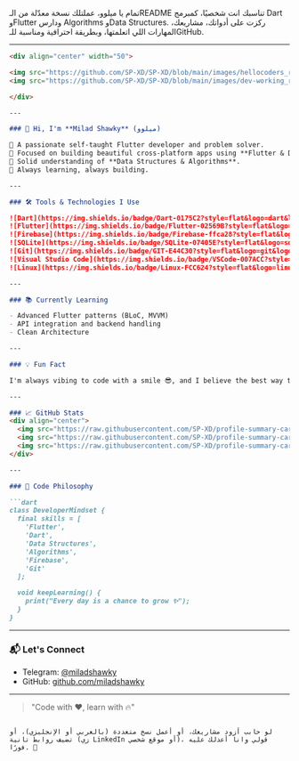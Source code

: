 تمام يا ميلوو، عملتلك نسخة معدّلة من الـREADME تناسبك انت شخصيًا، كمبرمج Dart وFlutter ودارس Algorithms وData Structures. ركزت على أدواتك، مشاريعك، المهارات اللي اتعلمتها، وبطريقة احترافية ومناسبة للـGitHub.

---

````markdown
<div align="center" width="50">

<img src="https://github.com/SP-XD/SP-XD/blob/main/images/hellocoders_rounded.gif?raw=true" width="60%" alt="Hello Coders" />
<img src="https://github.com/SP-XD/SP-XD/blob/main/images/dev-working_rounded.gif?raw=true" width="40%" alt="Working"/>

</div>

---

### 👋 Hi, I'm **Milad Shawky** (ميلوو)

🔸 A passionate self-taught Flutter developer and problem solver.  
🔸 Focused on building beautiful cross-platform apps using **Flutter & Dart**.  
🔸 Solid understanding of **Data Structures & Algorithms**.  
🔸 Always learning, always building.

---

### 🛠️ Tools & Technologies I Use

![Dart](https://img.shields.io/badge/Dart-0175C2?style=flat&logo=dart&logoColor=white)
![Flutter](https://img.shields.io/badge/Flutter-02569B?style=flat&logo=flutter&logoColor=white)
![Firebase](https://img.shields.io/badge/Firebase-ffca28?style=flat&logo=firebase&logoColor=black)
![SQLite](https://img.shields.io/badge/SQLite-07405E?style=flat&logo=sqlite&logoColor=white)
![Git](https://img.shields.io/badge/GIT-E44C30?style=flat&logo=git&logoColor=white)
![Visual Studio Code](https://img.shields.io/badge/VSCode-007ACC?style=flat&logo=visualstudiocode&logoColor=white)
![Linux](https://img.shields.io/badge/Linux-FCC624?style=flat&logo=linux&logoColor=black)

---

### 📚 Currently Learning

- Advanced Flutter patterns (BLoC, MVVM)
- API integration and backend handling
- Clean Architecture

---

### 💡 Fun Fact

I'm always vibing to code with a smile 😎, and I believe the best way to learn is by **building real things**.

---

### 📈 GitHub Stats
<div align="center">
  <img src="https://raw.githubusercontent.com/SP-XD/profile-summary-cards/master/profile-summary-card-output/nord_dark/3-stats.svg" width="32.5%">
  <img src="https://raw.githubusercontent.com/SP-XD/profile-summary-cards/master/profile-summary-card-output/nord_dark/1-repos-per-language.svg" width="32.5%">
  <img src="https://raw.githubusercontent.com/SP-XD/profile-summary-cards/master/profile-summary-card-output/nord_dark/2-most-commit-language.svg" width="32.5%">
</div>

---

### 🧠 Code Philosophy

```dart
class DeveloperMindset {
  final skills = [
    'Flutter',
    'Dart',
    'Data Structures',
    'Algorithms',
    'Firebase',
    'Git'
  ];

  void keepLearning() {
    print("Every day is a chance to grow ✨");
  }
}
````

---

### 📬 Let's Connect

* Telegram: [@miladshawky](https://t.me/miladshawky)
* GitHub: [github.com/miladshawky](https://github.com/miladshawky)

---

> "Code with ❤️, learn with 🔥"

```

لو حابب أزود مشاريعك، أو أعمل نسخ متعددة (بالعربي أو الإنجليزي)، أو تضيف روابط تانية (زي LinkedIn أو موقع شخصي)، قولي وانا أعدلك عليه فورًا. 🩵
```

